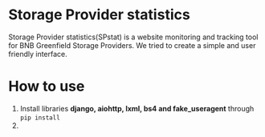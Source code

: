 # Storage Provider statistics
Storage Provider statistics(SPstat) is a website monitoring and tracking tool for BNB Greenfield Storage Providers. 
We tried to create a simple and user friendly interface.
# How to use
1. Install libraries **django, aiohttp, lxml, bs4 and fake_useragent** through ```pip install```
2. 
